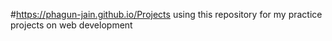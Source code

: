 #https://phagun-jain.github.io/Projects
using this repository for my practice projects on web development
